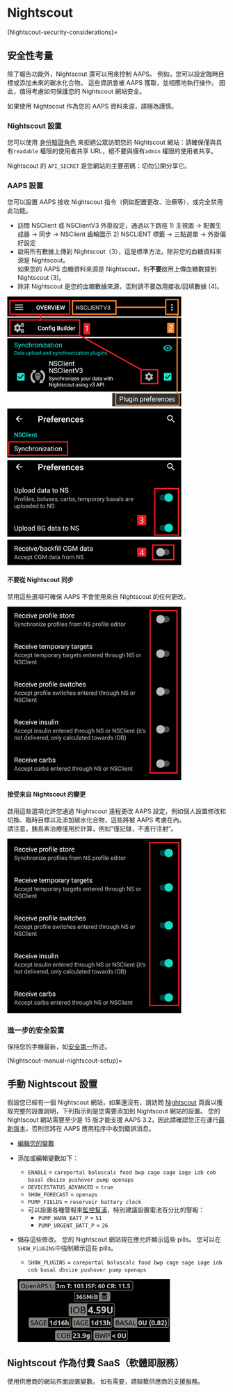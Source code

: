 # Nightscout

(Nightscout-security-considerations)=

## 安全性考量

除了報告功能外，Nightscout 還可以用來控制 AAPS。 例如，您可以設定臨時目標或添加未來的碳水化合物。 這些資訊會被 AAPS 獲取，並相應地執行操作。 因此，值得考慮如何保護您的 Nightscout 網站安全。

如果使用 Nightscout 作為您的 AAPS 資料來源，請極為謹慎。

### Nightscout 設置

您可以使用 [身份驗證角色](https://nightscout.github.io/nightscout/security) 來拒絕公眾訪問您的 Nightscout 網站：請確保僅與具有`readable` 權限的使用者共享 URL，絕不要與擁有`admin` 權限的使用者共享。

Nightscout 的 `API_SECRET` 是您網站的主要密碼：切勿公開分享它。

### AAPS 設置

您可以設置 AAPS 接收 Nightscout 指令（例如配置更改、治療等），或完全禁用此功能。

* 訪問 NSClient 或 NSClientV3 外掛設定，通過以下路徑 1) 主視圖 -> 配置生成器 -> 同步 -> NSClient 齒輪圖示 2) NSCLIENT 標籤 -> 三點選單 -> 外掛偏好設定
* 啟用所有數據上傳到 Nightscout（3），這是標準方法，除非您的血糖資料來源是 Nightscout。  
  如果您的 AAPS 血糖資料來源是 Nightscout，則**不要**啟用上傳血糖數據到 Nightscout (3)。
* 除非 Nightscout 是您的血糖數據來源，否則請不要啟用接收/回填數據 (4)。

![僅限 Nightscout 上傳](../images/NSsafety.png)

#### 不要從 Nightscout 同步

禁用這些選項可確保 AAPS 不會使用來自 Nightscout 的任何更改。

![僅限 Nightscout 上傳](../images/NSsafety2.png)

#### 接受來自 Nightscout 的變更

啟用這些選項允許您通過 Nightscout 遠程更改 AAPS 設定，例如個人設置修改和切換、臨時目標以及添加碳水化合物，這些將被 AAPS 考慮在內。  
請注意，胰島素治療僅用於計算，例如“僅記錄，不進行注射”。

![僅限 Nightscout 上傳](../images/NSsafety3.png)

### 進一步的安全設置

保持您的手機最新，如[安全第一](../Getting-Started/Safety-first.md)所述。

(Nightscout-manual-nightscout-setup)=

## 手動 Nightscout 設置

假設您已經有一個 Nightscout 網站，如果還沒有，請訪問 [Nightscout](http://nightscout.github.io/nightscout/new_user/) 頁面以獲取完整的設置說明，下列指示則是您需要添加到 Nightscout 網站的設置。 您的 Nightscout 網站需要至少是 15 版才能支援 AAPS 3.2，因此請確認您正在運行[最新版本](https://nightscout.github.io/update/update/#updating-your-site-to-the-latest-version)，否則您將在 AAPS 應用程序中收到錯誤消息。

* [編輯您的變數](https://nightscout.github.io/nightscout/setup_variables/#nightscout-configuration)

* 添加或編輯變數如下：
  
  * `ENABLE` = `careportal boluscalc food bwp cage sage iage iob cob basal dbsize pushover pump openaps`
  * `DEVICESTATUS_ADVANCED` = `true`
  * `SHOW_FORECAST` = `openaps`
  * `PUMP_FIELDS` = `reservoir battery clock`
  * 可以設置各種警報來[監控幫浦](https://github.com/nightscout/cgm-remote-monitor#pump-pump-monitoring)，特別建議設置電池百分比的警報： 
    * `PUMP_WARN_BATT_P` = `51`
    * `PUMP_URGENT_BATT_P` = `26` 

* 儲存這些修改。 您的 Nightscout 網站現在應允許顯示這些 pills。 您可以在`SHOW_PLUGINS`中強制顯示這些 pills。
  
  * `SHOW_PLUGINS` = `careportal boluscalc food bwp cage sage iage iob cob basal dbsize pushover pump openaps`
  
  ![Nightscout pills](../images/nightscout1.png)

## Nightscout 作為付費 SaaS（軟體即服務）

使用供應商的網站界面設置變數。 如有需要，請聯繫供應商的支援服務。
